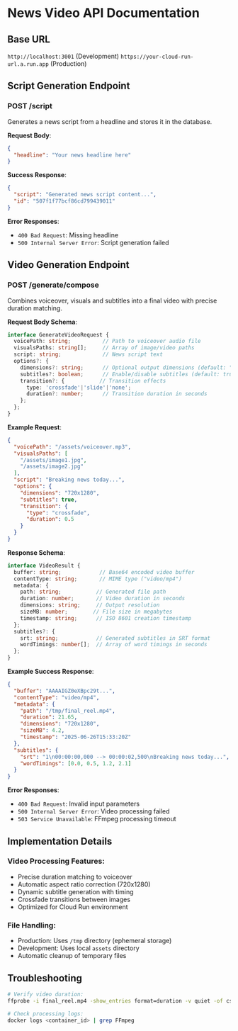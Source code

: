 # News Video API Documentation

## Base URL
`http://localhost:3001` (Development)
`https://your-cloud-run-url.a.run.app` (Production)

## Script Generation Endpoint

### POST /script
Generates a news script from a headline and stores it in the database.

**Request Body**:
```json
{
  "headline": "Your news headline here"
}
```

**Success Response**:
```json
{
  "script": "Generated news script content...",
  "id": "507f1f77bcf86cd799439011"
}
```

**Error Responses**:
- `400 Bad Request`: Missing headline
- `500 Internal Server Error`: Script generation failed

## Video Generation Endpoint

### POST /generate/compose
Combines voiceover, visuals and subtitles into a final video with precise duration matching.

**Request Body Schema**:
```typescript
interface GenerateVideoRequest {
  voicePath: string;          // Path to voiceover audio file
  visualsPaths: string[];     // Array of image/video paths
  script: string;             // News script text
  options?: {
    dimensions?: string;      // Optional output dimensions (default: "720x1280")
    subtitles?: boolean;      // Enable/disable subtitles (default: true)
    transition?: {           // Transition effects
      type: 'crossfade'|'slide'|'none';
      duration?: number;      // Transition duration in seconds
    };
  };
}
```

**Example Request**:
```json
{
  "voicePath": "/assets/voiceover.mp3",
  "visualsPaths": [
    "/assets/image1.jpg",
    "/assets/image2.jpg"
  ],
  "script": "Breaking news today...",
  "options": {
    "dimensions": "720x1280",
    "subtitles": true,
    "transition": {
      "type": "crossfade",
      "duration": 0.5
    }
  }
}
```

**Response Schema**:
```typescript
interface VideoResult {
  buffer: string;            // Base64 encoded video buffer
  contentType: string;       // MIME type ("video/mp4")
  metadata: {
    path: string;           // Generated file path
    duration: number;       // Video duration in seconds
    dimensions: string;     // Output resolution
    sizeMB: number;        // File size in megabytes
    timestamp: string;      // ISO 8601 creation timestamp
  };
  subtitles?: {
    srt: string;            // Generated subtitles in SRT format
    wordTimings: number[];  // Array of word timings in seconds
  };
}
```

**Example Success Response**:
```json
{
  "buffer": "AAAAIGZ0eXBpc29t...",
  "contentType": "video/mp4",
  "metadata": {
    "path": "/tmp/final_reel.mp4",
    "duration": 21.65,
    "dimensions": "720x1280",
    "sizeMB": 4.2,
    "timestamp": "2025-06-26T15:33:20Z"
  },
  "subtitles": {
    "srt": "1\n00:00:00,000 --> 00:00:02,500\nBreaking news today...",
    "wordTimings": [0.0, 0.5, 1.2, 2.1]
  }
}
```

**Error Responses**:
- `400 Bad Request`: Invalid input parameters
- `500 Internal Server Error`: Video processing failed
- `503 Service Unavailable`: FFmpeg processing timeout

## Implementation Details

### Video Processing Features:
- Precise duration matching to voiceover
- Automatic aspect ratio correction (720x1280)
- Dynamic subtitle generation with timing
- Crossfade transitions between images
- Optimized for Cloud Run environment

### File Handling:
- Production: Uses `/tmp` directory (ephemeral storage)
- Development: Uses local `assets` directory
- Automatic cleanup of temporary files

## Troubleshooting
```bash
# Verify video duration:
ffprobe -i final_reel.mp4 -show_entries format=duration -v quiet -of csv="p=0"

# Check processing logs:
docker logs <container_id> | grep FFmpeg
```
